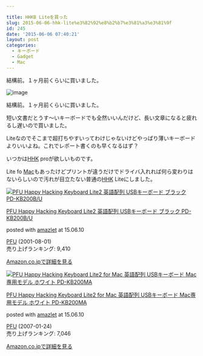 ```yaml
---

title: HHKB Liteを買った
slug: 2015-06-06-hhk-lite%e3%82%92%e8%b2%b7%e3%81%a3%e3%81%9f
id: 245
date: '2015-06-06 07:40:21'
layout: post
categories:
  - キーボード
  - Gadget
  - Mac
---
```

結構前。１ヶ月前くらいに買いました。



![image](https://cdn-ak.f.st-hatena.com/images/fotolife/p/peipeipe/20190630/20190630172352.jpg)

結構前。１ヶ月前くらいに買いました。

短い文書だとうす～いキーボードでも全然いいんだけど、長い文章になると疲れるし遅いので買いました。

Liteなのでそこまで超打ちやすいってわけじゃないけどやっぱり薄いキーボードよりいいよね。これでレポート書くのも早くなるはず？

いつかは[HHK](http://d.hatena.ne.jp/keyword/HHK) proが欲しいものです。

Lite fo [Mac](http://d.hatena.ne.jp/keyword/Mac)もあったけどプリントが違うだけでドライバ入れれば何ら変わりはないらしいので汚れが目立たない普通の[HHK](http://d.hatena.ne.jp/keyword/HHK) Liteにしました。



[![PFU Happy Hacking Keyboard Lite2 英語配列 USBキーボード ブラック PD-KB200B/U](https://cdn-ak.f.st-hatena.com/images/fotolife/p/peipeipe/20190702/20190702230700.jpg)](http://www.amazon.co.jp/exec/obidos/ASIN/B0000U1DJ2/peipeipe-22/ref=nosim/)



[PFU Happy Hacking Keyboard Lite2 英語配列 USBキーボード ブラック PD-KB200B/U](http://www.amazon.co.jp/exec/obidos/ASIN/B0000U1DJ2/peipeipe-22/ref=nosim/)

posted with [amazlet](http://www.amazlet.com/ "amazlet") at 15.06.10



[PFU](http://d.hatena.ne.jp/keyword/PFU) (2001-08-01)  
売り上げランキング: 9,410  




[Amazon.co.jpで詳細を見る](http://www.amazon.co.jp/exec/obidos/ASIN/B0000U1DJ2/peipeipe-22/ref=nosim/)









[![PFU Happy Hacking Keyboard Lite2 for Mac 英語配列 USBキーボード Mac専用モデル ホワイト PD-KB200MA](https://cdn-ak.f.st-hatena.com/images/fotolife/p/peipeipe/20190702/20190702230602.jpg)](http://www.amazon.co.jp/exec/obidos/ASIN/B000MTELL8/peipeipe-22/ref=nosim/)



[PFU Happy Hacking Keyboard Lite2 for Mac 英語配列 USBキーボード Mac専用モデル ホワイト PD-KB200MA](http://www.amazon.co.jp/exec/obidos/ASIN/B000MTELL8/peipeipe-22/ref=nosim/)

posted with [amazlet](http://www.amazlet.com/ "amazlet") at 15.06.10



[PFU](http://d.hatena.ne.jp/keyword/PFU) (2007-01-24)  
売り上げランキング: 7,046  




[Amazon.co.jpで詳細を見る](http://www.amazon.co.jp/exec/obidos/ASIN/B000MTELL8/peipeipe-22/ref=nosim/)





